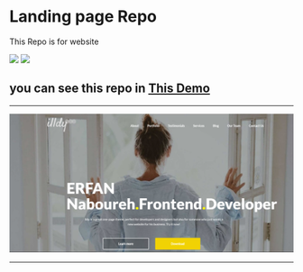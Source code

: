 # Landing page Repo

<p>This Repo is for website</p>

![](https://img.shields.io/badge/HTML5-E34F26?style=for-the-badge&logo=html5&logoColor=white)
![](https://img.shields.io/badge/CSS3-1572B6?style=for-the-badge&logo=css3&logoColor=white)

## you can see this repo in [This Demo](https://erfan7255.github.io/Landing-Page/)
---

![photo1](image/landing.png)

---



